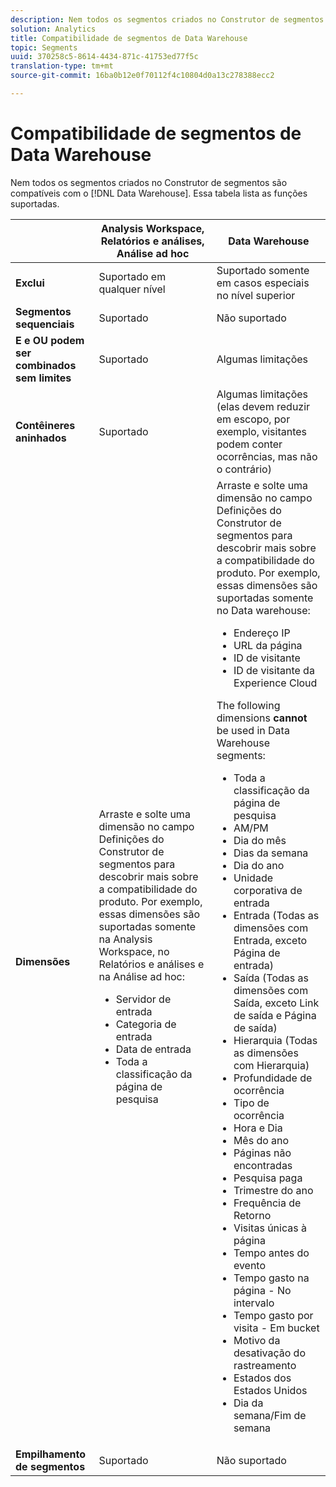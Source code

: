 ```yaml
---
description: Nem todos os segmentos criados no Construtor de segmentos são compatíveis com o Data Warehouse. Essa tabela lista as funções suportadas.
solution: Analytics
title: Compatibilidade de segmentos de Data Warehouse
topic: Segments
uuid: 370258c5-8614-4434-871c-41753ed77f5c
translation-type: tm+mt
source-git-commit: 16ba0b12e0f70112f4c10804d0a13c278388ecc2

---
```



# Compatibilidade de segmentos de Data Warehouse

Nem todos os segmentos criados no Construtor de segmentos são compatíveis com o [!DNL Data Warehouse]. Essa tabela lista as funções suportadas.

<table id="table_BBB1DAFDF85041598FA4AF869172CF7F"> 
 <thead> 
  <tr> 
   <th colname="col1" class="entry"> </th> 
   <th colname="col2" class="entry"> Analysis Workspace, Relatórios e análises, Análise ad hoc </th> 
   <th colname="col3" class="entry"> Data Warehouse </th> 
  </tr> 
 </thead>
 <tbody> 
  <tr> 
   <td colname="col1"> <b>Exclui</b> </td> 
   <td colname="col2"> Suportado em qualquer nível </td> 
   <td colname="col3"> Suportado somente em casos especiais no nível superior </td> 
  </tr> 
  <tr> 
   <td colname="col1"> <b>Segmentos sequenciais</b> </td> 
   <td colname="col2"> Suportado </td> 
   <td colname="col3"> Não suportado </td> 
  </tr> 
  <tr> 
   <td colname="col1"> <b>E e OU podem ser combinados sem limites</b> </td> 
   <td colname="col2"> Suportado </td> 
   <td colname="col3"> Algumas limitações </td> 
  </tr> 
  <tr> 
   <td colname="col1"> <b>Contêineres aninhados</b> </td> 
   <td colname="col2"> Suportado </td> 
   <td colname="col3"> Algumas limitações (elas devem reduzir em escopo, por exemplo, visitantes podem conter ocorrências, mas não o contrário) </td> 
  </tr> 
  <tr> 
   <td colname="col1"> <b>Dimensões</b> </td> 
   <td colname="col2">Arraste e solte uma dimensão no campo <span class="uicontrol">Definições</span> do Construtor de segmentos para descobrir mais sobre a compatibilidade do produto. Por exemplo, essas dimensões são suportadas somente na Analysis Workspace, no Relatórios e análises e na Análise ad hoc: 
    <ul id="ul_BD708CC3A16743F49F998D1046EC70A3"> 
     <li id="li_240DA619D50B4336ACD9117BF59AF10A">Servidor de entrada </li> 
     <li id="li_222D4D4116674EF8A52945CCB9C78719">Categoria de entrada </li> 
     <li id="li_5A43C846E2EA4EFCB892DE9E0607C68C">Data de entrada </li> 
     <li id="li_8E9CABBE04FC4A7A9A5D2BDD34AD3C87">Toda a classificação da página de pesquisa </li> 
    </ul> </td> 
   <td colname="col3"> Arraste e solte uma dimensão no campo <span class="uicontrol">Definições</span> do Construtor de segmentos para descobrir mais sobre a compatibilidade do produto. Por exemplo, essas dimensões são suportadas somente no Data warehouse: 
    <ul id="ul_61A5B314CCCF497DB0385324E3309E22"> 
     <li id="li_1254089BDFAE4E0F8E51CB1511BBBF53">Endereço IP </li> 
     <li id="li_D8E040F77A8C46A084547F4FE685CB10">URL da página </li> 
     <li id="li_4C79AE900CF6458780C124143DC6FA5B">ID de visitante </li> 
     <li id="li_4EC10645DE9740609D8DDFD4F668FE67">ID de visitante da Experience Cloud </li> 
    </ul> <p>The following dimensions <b>cannot </b>be used in Data Warehouse segments: </p> 
    <ul id="ul_FE143F6D1ABF45DAA444E1B5691C7D4F"> 
     <li id="li_E77F3CC45BA04674B857FE5AB19D56F1">Toda a classificação da página de pesquisa </li> 
     <li id="li_95E1549C13F14BA0B32686401EE78E31">AM/PM </li> 
     <li id="li_6F1C8FC2E7674A0CA14B70B65784D896">Dia do mês </li> 
     <li id="li_79D1A91D741D4CCC937D07906D71F964">Dias da semana </li> 
     <li id="li_4008565353084611BD782B98D50C0611">Dia do ano </li> 
     <li id="li_F87D78F125874087BFF74FAAE2BA46F5">Unidade corporativa de entrada </li> 
     <li id="li_53DA4E64C6714CFF90D164245D01C16A">Entrada (Todas as dimensões com Entrada, exceto Página de entrada) </li> 
     <li id="li_7F26B0E54A4A48319F31D8FC499D1CF2">Saída (Todas as dimensões com Saída, exceto Link de saída e Página de saída) </li> 
     <li id="li_1877D2D8A95B43F29CAA426BF2FE4996">Hierarquia (Todas as dimensões com Hierarquia) </li> 
     <li id="li_DF0BCC63ED274ABEA1C5A28274936310">Profundidade de ocorrência </li> 
     <li id="li_98BE56213E1A4FD28D4858D53C46D23E">Tipo de ocorrência </li> 
     <li id="li_52ECB31657DF4180BDB9C8D21CC74313">Hora e Dia </li> 
     <li id="li_93716207F2614822ACB84100B35D27BC">Mês do ano </li> 
     <li id="li_FFC8E1F7092C4876A7E9F2365CC234B9">Páginas não encontradas </li> 
     <li id="li_7A070C8E0F664F5AB554555B17D0E4E6">Pesquisa paga </li> 
     <li id="li_12228C18BF90463C8D8394FB810843D3">Trimestre do ano </li> 
     <li id="li_1833B6E2011C4757A60CAA2C98B35AFA">Frequência de Retorno </li> 
     <li id="li_39154CD74A534D9AA09C701FE1E2C521">Visitas únicas à página </li> 
     <li id="li_84BDE34DD577488881E8842D2DE72D3C">Tempo antes do evento </li> 
     <li id="li_552BE3414CC949B3B24BE99298945874">Tempo gasto na página - No intervalo </li> 
     <li id="li_33D815E04CB3493C82BE33E958C2D7B9">Tempo gasto por visita - Em bucket </li> 
     <li id="li_76F2BB88B8CD456DB50D04F36BB7854B">Motivo da desativação do rastreamento </li> 
     <li id="li_07345E08D0584CEC99128A0542587019">Estados dos Estados Unidos </li> 
     <li id="li_3D6BD9E927334B9BBC29E602D1103F7A">Dia da semana/Fim de semana </li> 
    </ul> </td> 
  </tr> 
  <tr> 
   <td colname="col1"> <b>Empilhamento de segmentos</b> </td> 
   <td colname="col2"> Suportado </td> 
   <td colname="col3"> Não suportado </td> 
  </tr> 
 </tbody> 
</table>

